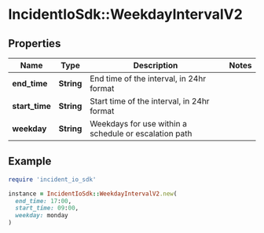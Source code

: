 # IncidentIoSdk::WeekdayIntervalV2

## Properties

| Name | Type | Description | Notes |
| ---- | ---- | ----------- | ----- |
| **end_time** | **String** | End time of the interval, in 24hr format |  |
| **start_time** | **String** | Start time of the interval, in 24hr format |  |
| **weekday** | **String** | Weekdays for use within a schedule or escalation path |  |

## Example

```ruby
require 'incident_io_sdk'

instance = IncidentIoSdk::WeekdayIntervalV2.new(
  end_time: 17:00,
  start_time: 09:00,
  weekday: monday
)
```

